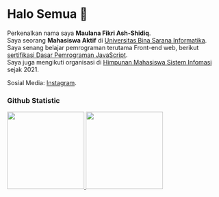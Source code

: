 # Halo Semua 👋 

Perkenalkan nama saya **Maulana Fikri Ash-Shidiq**.\
Saya seorang **Mahasiswa Aktif** di [Universitas Bina Sarana Informatika](https://bsi.id/).\
Saya senang belajar pemrograman terutama Front-end web, berikut [sertifikasi Dasar Pemrograman JavaScript](https://www.dicoding.com/certificates/1RXY67N2MZVM).\
Saya juga mengikuti organisasi di [Himpunan Mahasiswa Sistem Infomasi](https://himsikaliabang.com/) sejak 2021.

Sosial Media: [Instagram](https://www.instagram.com/maulanafikri.ash).

### Github Statistic
<p align="left">
<a href="https://github.com/maulanafikriash">
  <img height="180em" src="https://github-readme-stats-eight-theta.vercel.app/api?username=dimasmds&show_icons=true&theme=algolia&include_all_commits=true&count_private=true"/>
  <img height="180em" src="https://github-readme-stats-eight-theta.vercel.app/api/top-langs/?username=dimasmds&layout=compact&langs_count=8&theme=algolia"/>
</a>
</p>


<!--
**maulanafikriash/maulanafikriash** is a ✨ _special_ ✨ repository because its `README.md` (this file) appears on your GitHub profile.

Here are some ideas to get you started:

- 🔭 I’m currently working on ...
- 🌱 I’m currently learning ...
- 👯 I’m looking to collaborate on ...
- 🤔 I’m looking for help with ...
- 💬 Ask me about ...
- 📫 How to reach me: ...
- 😄 Pronouns: ...
- ⚡ Fun fact: ...
-->
